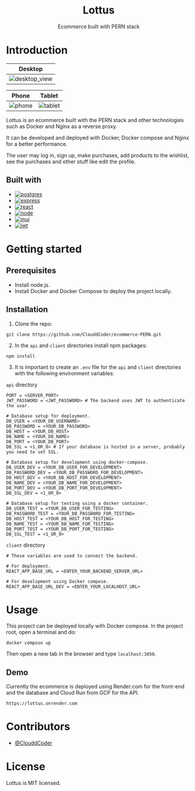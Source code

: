<div align="center">
    <h1>Lottus</h1>
    <div><span>Ecommerce built with PERN stack</span></div>
</div>

# Introduction

<div align="center">

| Desktop                                                                                                                 |
| ----------------------------------------------------------------------------------------------------------------------- |
| ![desktop_view](https://user-images.githubusercontent.com/103080410/214464291-dd7db668-6f4c-4c5f-90a6-c219831504d1.png) |

| Phone                                                                                                            | Tablet                                                                                                            |
| ---------------------------------------------------------------------------------------------------------------- | ----------------------------------------------------------------------------------------------------------------- |
| ![phone](https://user-images.githubusercontent.com/103080410/214462884-cf7667a3-5f73-4b82-8018-fb24834b6f13.png) | ![tablet](https://user-images.githubusercontent.com/103080410/214462931-60ff4764-4f23-42f2-aaf0-e0499b85c9d1.png) |

</div>

Lottus is an ecommerce built with the PERN stack and other technologies such as Docker and Nginx as a reverse proxy.

It can be developed and deployed with Docker, Docker compose and Nginx for a better performance.

The user may log in, sign up, make purchases, add products to the wishlist, see the purchases and other stuff like edit the profile.

## Built with

- [![postgres](https://img.shields.io/badge/PostgreSQL-316192?style=for-the-badge&logo=postgresql&logoColor=white)](https://www.postgresql.org)
- [![express](https://img.shields.io/badge/Express.js-404D59?style=for-the-badge)](https://expressjs.com)
- [![react](https://img.shields.io/badge/React-20232A?style=for-the-badge&logo=react&logoColor=61DAFB)](https://reactjs.org/)
- [![node](https://img.shields.io/badge/Node.js-43853D?style=for-the-badge&logo=node.js&logoColor=white)](https://nodejs.org/en/)
- [![mui](https://img.shields.io/badge/Material--UI-0081CB?style=for-the-badge&logo=material-ui&logoColor=white)](https://mui.com)
- [![jwt](https://img.shields.io/badge/json%20web%20tokens-323330?style=for-the-badge&logo=json-web-tokens&logoColor=pink)](https://jwt.io/)

# Getting started

## Prerequisites

- Install node.js.
- Install Docker and Docker Compose to deploy the project locally.

## Installation

1. Clone the repo:

```
git clone https://github.com/ClouddCoder/ecommerce-PERN.git
```

2. In the `api` and `client` directories install npm packages:

```
npm install
```

3. It is important to create an `.env` file for the `api` and `client` directories with the following environment variables:

`api` directory

```
PORT = <SERVER_PORT>
JWT_PASSWORD = <JWT_PASSWORD> # The backend uses JWT to authenticate the user.

# Database setup for deployment.
DB_USER = <YOUR_DB_USERNAME>
DB_PASSWORD = <YOUR_DB_PASSWORD>
DB_HOST = <YOUR_DB_HOST>
DB_NAME = <YOUR_DB_NAME>
DB_PORT = <YOUR_DB_PORT>
DB_SSL = <1_OR_0> # If your database is hosted in a server, probably you need to set SSL.

# Database setup for development using docker-compose.
DB_USER_DEV = <YOUR_DB_USER_FOR_DEVELOPMENT>
DB_PASSWORD_DEV = <YOUR_DB_PASSWORD_FOR_DEVELOPMENT>
DB_HOST_DEV = <YOUR_DB_HOST_FOR_DEVELOPMENT>
DB_NAME_DEV = <YOUR_DB_NAME_FOR_DEVELOPMENT>
DB_PORT_DEV = <YOUR_DB_PORT_FOR_DEVELOPMENT>
DB_SSL_DEV = <1_OR_0>

# Database setup for testing using a docker container.
DB_USER_TEST = <YOUR_DB_USER_FOR_TESTING>
DB_PASSWORD_TEST = <YOUR_DB_PASSWORD_FOR_TESTING>
DB_HOST_TEST = <YOUR_DB_HOST_FOR_TESTING>
DB_NAME_TEST = <YOUR_DB_NAME_FOR_TESTING>
DB_PORT_TEST = <YOUR_DB_PORT_FOR_TESTING>
DB_SSL_TEST = <1_OR_0>
```

`client` directory

```
# These variables are used to connect the backend.

# For deployment.
REACT_APP_BASE_URL = <ENTER_YOUR_BACKEND_SERVER_URL>

# For development using Docker compose.
REACT_APP_BASE_URL_DEV = <ENTER_YOUR_LOCALHOST_URL>
```

# Usage

This project can be deployed locally with Docker compose. In the project root, open a terminal and do:

```
docker compose up
```

Then open a new tab in the browser and type `localhost:3050`.

## Demo

Currently the ecommerce is deployed using Render.com for the front-end and the database and Cloud Run from GCP for the API.

```
https://lottus.onrender.com
```

# Contributors

- [@ClouddCoder](https://github.com/ClouddCoder)

# License

Lottus is MIT licensed.
